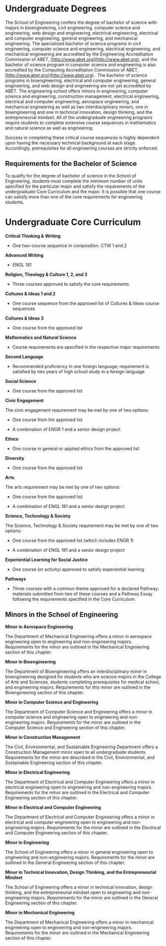Undergraduate Degrees
=====================

The School of Engineering confers the degree of bachelor of science with majors in bioengineering, civil engineering, computer science and engineering, web design and engineering, electrical engineering, electrical and computer engineering, general engineering, and mechanical engineering. The specialized bachelor of science programs in civil engineering, computer science and engineering, electrical engineering, and mechanical engineering are accredited by the Engineering Accreditation Commission of ABET, [http://www.abet.org](http://www.abet.org), and the bachelor of science program in computer science and engineering is also accredited by the Computing Accreditation Commission of ABET, [http://www.abet.org](http://www.abet.org) . The bachelor of science programs in bioengineering, electrical and computer engineering, general engineering, and web design and engineering are not yet accredited by ABET. The engineering school offers minors in engineering, computer science and engineering, construction management, electrical engineering, electrical and computer engineering, aerospace engineering, and mechanical engineering as well as two interdisciplinary minors, one in bioengineering and one in technical innovation, design thinking, and the entrepreneurial mindset. All of the undergraduate engineering programs require students to complete extensive course sequences in mathematics and natural science as well as engineering.

Success in completing these critical course sequences is highly dependent upon having the necessary technical background at each stage. Accordingly, prerequisites for all engineering courses are strictly enforced.

Requirements for the Bachelor of Science
----------------------------------------

To qualify for the degree of bachelor of science in the School of Engineering, students must complete the minimum number of units specified for the particular major and satisfy the requirements of the undergraduate Core Curriculum and the major. It is possible that one course can satisfy more than one of the core requirements for engineering students.

Undergraduate Core Curriculum
=============================

**Critical Thinking & Writing**

-   One two-course sequence in composition: CTW 1 and 2

**Advanced Writing**

-   ENGL 181

**Religion, Theology & Culture 1, 2, and 3**

-   Three courses approved to satisfy the core requirements

**Cultures & Ideas 1 and 2**

-   One course sequence from the approved list of Cultures & Ideas course sequences

**Cultures & Ideas 3**

-   One course from the approved list

**Mathematics and Natural Science**

-   Course requirements are specified in the respective major requirements

**Second Language**

-   Recommended proficiency in one foreign language; requirement is satisfied by two years of high school study in a foreign language

**Social Science**

-   One course from the approved list

**Civic Engagement**

The civic engagement requirement may be met by one of two options:

-   One course from the approved list

-   A combination of ENGR 1 and a senior design project

**Ethics**

-   One course in general or applied ethics from the approved list

**Diversity**

-   One course from the approved list

**Arts**

The arts requirement may be met by one of two options:

-   One course from the approved list

-   A combination of ENGL 181 and a senior design project

**Science, Technology & Society**

The Science, Technology & Society requirement may be met by one of two options:

-   One course from the approved list (which includes ENGR 1)

-   A combination of ENGL 181 and a senior design project

**Experiential Learning for Social Justice**

-   One course (or activity) approved to satisfy experiential learning

**Pathways**

-   Three courses with a common theme approved for a declared Pathway; materials submitted from two of these courses and a Pathway Essay following the requirements specified in the Core Curriculum.

Minors in the School of Engineering
-----------------------------------

**Minor in Aerospace Engineering**

The Department of Mechanical Engineering offers a minor in aerospace engineering open to engineering and non-engineering majors. Requirements for the minor are outlined in the Mechanical Engineering section of this chapter.

**Minor in Bioengineering**

The Department of Bioengineering offers an interdisciplinary minor in bioengineering designed for students who are science majors in the College of Arts and Sciences, students completing prerequisites for medical school, and engineering majors. Requirements for this minor are outlined in the Bioengineering section of this chapter.

**Minor in Computer Science and Engineering**

The Department of Computer Science and Engineering offers a minor in computer science and engineering open to engineering and non-engineering majors. Requirements for the minor are outlined in the Computer Science and Engineering section of this chapter.

**Minor in Construction Management**

The Civil, Environmental, and Sustainable Engineering Department offers a Construction Management minor open to all undergraduate students. Requirements for the minor are described in the Civil, Environmental, and Sustainable Engineering section of this chapter.

**Minor in Electrical Engineering**

The Department of Electrical and Computer Engineering offers a minor in electrical engineering open to engineering and non-engineering majors. Requirements for the minor are outlined in the Electrical and Computer Engineering section of this chapter.

**Minor in Electrical and Computer Engineering**

The Department of Electrical and Computer Engineering offers a minor in electrical and computer engineering open to engineering and non-engineering majors. Requirements for the minor are outlined in the Electrical and Computer Engineering section of this chapter.

**Minor in Engineering**

The School of Engineering offers a minor in general engineering open to engineering and non-engineering majors. Requirements for the minor are outlined in the General Engineering section of this chapter.

**Minor in Technical Innovation, Design Thinking, and the Entrepreneurial Mindset**

The School of Engineering offers a minor in technical innovation, design thinking, and the entrepreneurial mindset open to engineering and non-engineering majors. Requirements for the minor are outlined in the General Engineering section of this chapter.

**Minor in Mechanical Engineering**

The Department of Mechanical Engineering offers a minor in mechanical engineering open to engineering and non-engineering majors. Requirements for the minor are outlined in the Mechanical Engineering section of this chapter.
